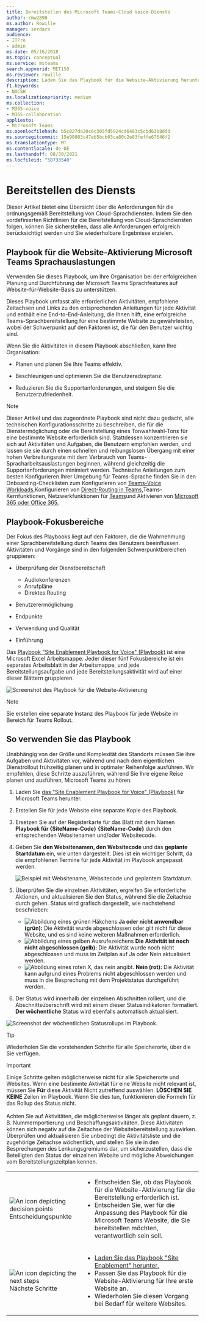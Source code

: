 ```yaml
---
title: Bereitstellen des Microsoft Teams-Cloud Voice-Diensts
author: rmw2890
ms.author: Rowille
manager: serdars
audience:
- ITPro
- admin
ms.date: 05/16/2018
ms.topic: conceptual
ms.service: msteams
search.appverid: MET150
ms.reviewer: rowille
description: Laden Sie das Playbook für die Website-Aktivierung herunter, um Teams Ihrer App zu planen und die Benutzereinführung, den Eindruck von Qualität und Zufriedenheit zu beschleunigen und zu optimieren.
f1.keywords:
- NOCSH
ms.localizationpriority: medium
ms.collection:
- M365-voice
- M365-collaboration
appliesto:
- Microsoft Teams
ms.openlocfilehash: b5c027da20c6c305fd5924cd6483c5cbd63b8ddd
ms.sourcegitcommit: 15e90083c47eb5bcb03ca80c2e83feffe67646f2
ms.translationtype: MT
ms.contentlocale: de-DE
ms.lasthandoff: 08/30/2021
ms.locfileid: "58733540"
---
```

# <a name="deploy-my-service"></a>Bereitstellen des Diensts

Dieser Artikel bietet eine Übersicht über die Anforderungen für die ordnungsgemäß Bereitstellung von Cloud-Sprachdiensten. Indem Sie den vordefinierten Richtlinien für die Bereitstellung von Cloud-Sprachdiensten folgen, können Sie sicherstellen, dass alle Anforderungen erfolgreich berücksichtigt werden und Sie wiederholbare Ergebnisse erzielen.

## <a name="site-enablement-playbook-for-microsoft-teams-voice-workloads"></a>Playbook für die Website-Aktivierung Microsoft Teams Sprachauslastungen

Verwenden Sie dieses Playbook, um Ihre Organisation bei der erfolgreichen Planung und Durchführung der Microsoft Teams Sprachfeatures auf Website-für-Website-Basis zu unterstützen.

Dieses Playbook umfasst alle erforderlichen Aktivitäten, empfohlene Zeitachsen und Links zu den entsprechenden Anleitungen für jede Aktivität und enthält eine End-to-End-Anleitung, die Ihnen hilft, eine erfolgreiche Teams-Sprachbereitstellung für eine bestimmte Website zu gewährleisten, wobei der Schwerpunkt auf den Faktoren ist, die für den Benutzer wichtig sind.

Wenn Sie die Aktivitäten in diesem Playbook abschließen, kann Ihre Organisation:

-   Planen und planen Sie Ihre Teams effektiv.

-   Beschleunigen und optimieren Sie die Benutzeradzeptanz.

-   Reduzieren Sie die Supportanforderungen, und steigern Sie die Benutzerzufriedenheit.

> [!NOTE]
> Dieser Artikel und das zugeordnete Playbook sind nicht dazu gedacht, alle technischen Konfigurationsschritte zu beschreiben, die für die Dienstermöglichung oder die Bereitstellung eines Tonwahlwahl-Tons für eine bestimmte Website erforderlich sind. Stattdessen konzentrieren sie sich auf Aktivitäten und Aufgaben, die Benutzern empfohlen werden, und lassen sie sie durch einen schnellen und reibungslosen Übergang mit einer hohen Verbreitungsrate mit dem Verbrauch von Teams-Spracharbeitsauslastungen beginnen, während gleichzeitig die Supportanforderungen minimiert werden. Technische Anleitungen zum besten Konfigurieren Ihrer Umgebung für Teams-Sprache finden Sie in den Onboarding-Checklisten zum Konfigurieren von [Teams-Voice Workloads,](onboarding-checklist-configure-cloud-voice-workloads-in-Microsoft-Teams.md)Konfigurieren von [Direct-Routing in Teams,](onboarding-checklist-configure-direct-routing-in-Microsoft-Teams.md)Teams-Kernfunktionen, Netzwerkfunktionen für [Teams](prepare-network.md)und Aktivieren von [Microsoft 365 oder Office 365.](onboarding-checklist-enable-office-365.md) [](onboarding-checklist-configure-microsoft-teams-core-capabilities.md)

<!--ENDOFSECTION-->

## <a name="playbook-focus-areas"></a>Playbook-Fokusbereiche

Der Fokus des Playbooks liegt auf den Faktoren, die die Wahrnehmung einer Sprachbereitstellung durch Teams des Benutzers beeinflussen. Aktivitäten und Vorgänge sind in den folgenden Schwerpunktbereichen gruppieren:

-   Überprüfung der Dienstbereitschaft
    - Audiokonferenzen
    - Anrufpläne
    - Direktes Routing

-   Benutzerermöglichung

-   Endpunkte

-   Verwendung und Qualität

-   Einführung

Das [Playbook "Site Enablement Playbook for Voice" (Playbook)](https://github.com/MicrosoftDocs/OfficeDocs-SkypeForBusiness/blob/live/Teams/downloads/site-enablement-playbook-for-voice-(playbook).xlsx?raw=true) ist eine Microsoft Excel Arbeitsmappe. Jeder dieser fünf Fokusbereiche ist ein separates Arbeitsblatt in der Arbeitsmappe, und jede Bereitstellungsaufgabe und jede Bereitstellungsaktivität wird auf einer dieser Blättern gruppieren.

![Screenshot des Playbook für die Website-Aktivierung](media/deploy-my-service-image1.png "Screenshot des Playbook")

> [!NOTE]
> Sie erstellen eine separate Instanz des Playbook für jede Website im Bereich für Teams Rollout.

<!--ENDOFSECTION-->

## <a name="how-to-use-the-playbook"></a>So verwenden Sie das Playbook

Unabhängig von der Größe und Komplexität des Standorts müssen Sie ihre Aufgaben und Aktivitäten vor, während und nach dem eigentlichen Dienstrollout frühzeitig planen und in optimaler Reihenfolge ausführen. Wir empfehlen, diese Schritte auszuführen, während Sie Ihre eigene Reise planen und ausführen, Microsoft Teams zu hören.

1. Laden Sie [das "Site Enablement Playbook for Voice" (Playbook)](https://github.com/MicrosoftDocs/OfficeDocs-SkypeForBusiness/blob/live/Teams/downloads/site-enablement-playbook-for-voice-(playbook).xlsx?raw=true) für Microsoft Teams herunter.

2. Erstellen Sie für jede Website eine separate Kopie des Playbook.

3. Ersetzen Sie auf der Registerkarte für das Blatt mit dem Namen **Playbook für {SiteName-Code}** **{SiteName-Code}** durch den entsprechenden Websitenamen und/oder Websitecode.

4. Geben Sie **den Websitenamen, den Websitecode** und das **geplante Startdatum** ein, wie unten dargestellt. Dies ist ein wichtiger Schritt, da die empfohlenen Termine für jede Aktivität im Playbook angepasst werden.

   ![Beispiel mit Websitename, Websitecode und geplantem Startdatum.](media/deploy-my-service-image2.png "Beispiel mit dem Websitenamen New York, dem Websitecode NY01 und dem geplanten Startdatum 20. März 2018")

5. Überprüfen Sie die einzelnen Aktivitäten, ergreifen Sie erforderliche Aktionen, und aktualisieren Sie den Status, während Sie die Zeitachse durch gehen. Status wird grafisch dargestellt, wie nachstehend beschrieben:
  
   - ![Abbildung eines grünen Häkchens](media/deploy-my-service-image3.png) **Ja oder nicht anwendbar (grün):** Die Aktivität wurde abgeschlossen oder gilt nicht für diese Website, und es sind keine weiteren Maßnahmen erforderlich.</li>
   - ![Abbildung eines gelben Ausrufezeichens](media/deploy-my-service-image4.png) <strong>Die Aktivität ist noch nicht abgeschlossen (gelb):</strong> Die Aktivität wurde noch nicht abgeschlossen und muss im Zeitplan auf Ja oder Nein aktualisiert werden.</li>
   - ![Abbildung eines roten X, das nein angibt.](media/deploy-my-service-image5.png) <strong>Nein (rot):</strong> Die Aktivität kann aufgrund eines Problems nicht abgeschlossen werden und muss in die Besprechung mit dem Projektstatus durchgeführt werden.</li></ul>

6. Der Status wird innerhalb der einzelnen Abschnitten rolliert, und die Abschnittsüberschrift wird mit einem dieser Statusindikatoren formatiert. **Der wöchentliche** Status wird ebenfalls automatisch aktualisiert.

![Screenshot der wöchentlichen Statusrollups im Playbook.](media/deploy-my-service-image6.png "Screenshot der wöchentlichen Statusrollups im Playbook")

> [!TIP]
> Wiederholen Sie die vorstehenden Schritte für alle Speicherorte, über die Sie verfügen.

> [!IMPORTANT]
> Einige Schritte gelten möglicherweise nicht für alle Speicherorte und Websites. Wenn eine bestimmte Aktivität für eine Website nicht relevant ist, müssen Sie **Für** diese Aktivität Nicht zutreffend auswählen. **LÖSCHEN SIE KEINE** Zeilen im Playbook. Wenn Sie dies tun, funktionieren die Formeln für das Rollup des Status nicht.<br/><br/>
Achten Sie auf Aktivitäten, die möglicherweise länger als geplant dauern, z. B. Nummernportierung und Beschaffungsaktivitäten. Diese Aktivitäten können sich negativ auf die Zeitachse der Websitebereitstellung auswirken. Überprüfen und aktualisieren Sie unbedingt die Aktivitätsliste und die [](./envision-steering-committee-complete-guide.md) zugehörige Zeitachse wöchentlich, und stellen Sie sie in den Besprechungen des Lenkungsgremiums dar, um sicherzustellen, dass die Beteiligten den Status der einzelnen Website und mögliche Abweichungen vom Bereitstellungszeitplan kennen.

<table>
<tr><td><img src="media/audio_conferencing_image7.png" alt="An icon depicting decision points"/> <br/>Entscheidungspunkte</td><td><ul><li>Entscheiden Sie, ob das Playbook für die Website-Aktivierung für die Bereitstellung erforderlich ist.</li><li>Entscheiden Sie, wer für die Anpassung des Playbook für die Microsoft Teams Website, die Sie bereitstellen möchten, verantwortlich sein soll.</li></ul></td></tr>
<tr><td><img src="media/audio_conferencing_image9.png" alt="An icon depicting the next steps"/><br/>Nächste Schritte</td><td><ul><li><a href="https://github.com/MicrosoftDocs/OfficeDocs-SkypeForBusiness/blob/live/Teams/downloads/site-enablement-playbook-for-voice-(playbook).xlsx?raw=true" data-raw-source="[Download the Site Enablement Playbook](https://github.com/MicrosoftDocs/OfficeDocs-SkypeForBusiness/blob/live/Teams/downloads/site-enablement-playbook-for-voice-(playbook).xlsx?raw=true)">Laden Sie das Playbook "Site Enablement" herunter.</a></li><li>Passen Sie das Playbook für die Website-Aktivierung für Ihre erste Website an.</li><li>Wiederholen Sie diesen Vorgang bei Bedarf für weitere Websites.</li></ul></td></tr>
</table>

<!--ENDOFSECTION-->